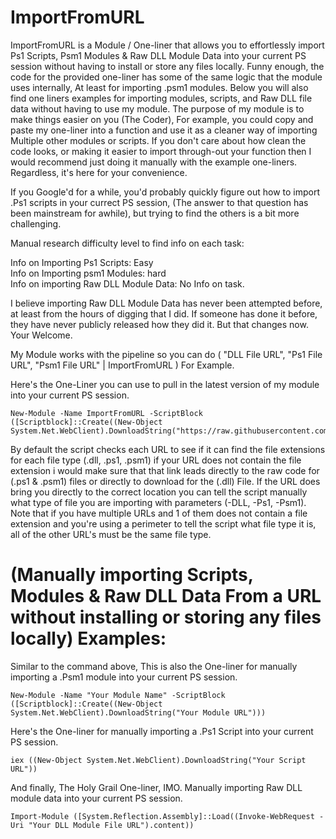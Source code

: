 # ImportFromURL
ImportFromURL is a Module / One-liner that allows you to effortlessly import Ps1 Scripts, Psm1 Modules &amp; Raw DLL Module Data into your current PS session without having to install or store any files locally. Funny enough, the code for the provided one-liner has some of the same logic that the module uses internally, At least for importing .psm1 modules. Below you will also find one liners examples for importing modules, scripts, and Raw DLL file data without having to use my module. The purpose of my module is to make things easier on you (The Coder), For example, you could copy and paste my one-liner into a function and use it as a cleaner way of importing Multiple other modules or scripts. If you don't care about how clean the code looks, or making it easier to import through-out your function then I would recommend just doing it manually with the example one-liners. Regardless, it's here for your convenience. 

If you Google'd for a while, you'd probably quickly figure out how to import .Ps1 scripts in your currect PS session, (The answer to that question has been mainstream for awhile), but trying to find the others is a bit more challenging. 

Manual research difficulty level to find info on each task:

Info on Importing Ps1 Scripts: Easy <br />
Info on Importing psm1 Modules: hard <br />
Info on importing Raw DLL Module Data: No Info on task. <br />

I believe importing Raw DLL Module Data has never been attempted before, at least from the hours of digging that I did. If someone has done it before, they have never publicly released how they did it. But that changes now. Your Welcome.

My Module works with the pipeline so you can do ( "DLL File URL", "Ps1 File URL", "Psm1 File URL" | ImportFromURL ) For Example.

Here's the One-Liner you can use to pull in the latest version of my module into your current PS session. 
```
New-Module -Name ImportFromURL -ScriptBlock ([Scriptblock]::Create((New-Object System.Net.WebClient).DownloadString("https://raw.githubusercontent.com/AlecMcCutcheon/ImportFromURL/main/ImportFromURL.psm1")))
```
By default the script checks each URL to see if it can find the file extensions for each file type (.dll, .ps1, .psm1) if your URL does not contain the file extension i would make sure that that link leads directly to the raw code for (.ps1 & .psm1) files or directly to download for the (.dll) File. If the URL does bring you directly to the correct location you can tell the script manually what type of file you are importing with parameters (-DLL, -Ps1, -Psm1). Note that if you have multiple URLs and 1 of them does not contain a file extension and you're using a perimeter to tell the script what file type it is, all of the other URL's must be the same file type. 

# (Manually importing Scripts, Modules & Raw DLL Data From a URL without installing or storing any files locally) Examples:

Similar to the command above, This is also the One-liner for manually importing a .Psm1 module into your current PS session.
```
New-Module -Name "Your Module Name" -ScriptBlock ([Scriptblock]::Create((New-Object System.Net.WebClient).DownloadString("Your Module URL")))
```
Here's the One-liner for manually importing a .Ps1 Script into your current PS session.
```
iex ((New-Object System.Net.WebClient).DownloadString("Your Script URL"))
```
And finally, The Holy Grail One-liner, IMO. Manually importing Raw DLL module data into your current PS session.
```
Import-Module ([System.Reflection.Assembly]::Load((Invoke-WebRequest -Uri "Your DLL Module File URL").content))
```
